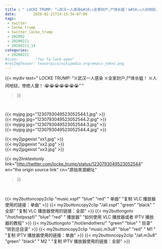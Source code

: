 ```yaml
---
title : " LOCKE TRUMP: “☠️武汉一人感染&#10;☠️全家封户,尸体长蛆！&#10;☠️人间地狱，惨绝人寰！&#10;😭😭😭😭😭😭😭”  "
date:        2020-02-21T14:15:34-07:00
tags:
 - twitter
 - locke_trump
 - twitter_locke_trump
 - 202002
 - 20200221
 - 20200221_14
categories:
 - 20200221
#icon:        "fas fa-lock-open"
#resImgTeaser: teaserpics/wikipedia.org/emacs-jokes.png
---
```


{{< mydiv text=" LOCKE TRUMP: “☠️武汉一人感染&#10;☠️全家封户,尸体长蛆！&#10;☠️人间地狱，惨绝人寰！&#10;😭😭😭😭😭😭😭”  "
>}}
<br>


 {{< myjpg jpg="1230793049523052544.1.jpg" >}}<br>  {{< myjpg jpg="1230793049523052544.2.jpg" >}}<br>  {{< myjpg jpg="1230793049523052544.3.jpg" >}}<br>  {{< myjpg jpg="1230793049523052544.4.jpg" >}}<br> 

{{< my2jpgexist "xx1.jpg" >}}<br>
{{< my2jpgexist "xx2.jpg" >}}<br>
{{< my2jpgexist "xx3.jpg" >}}<br>


{{< my2linktextonly link="http://twitter.com/locke_trump/status/1230793049523052544"
en="the origin source link" cn="原始來源網址"
>}}


<br>

{{< my2buttoncopy2clip "music.xspf"        "blue"   "red"    " 单曲"  "复制 VLC 播放器使用的链接：单曲" >}} {{< my2buttoncopy2clip "/all.xspf"         "green"  "black"  " 全部"  "复制 VLC 播放器使用的链接：全部" >}} {{< my2buttongoto      "/hot/helpxspf/"    "blue"   "red"    " 播放器" "如何使用 VLC 播放器或者 IPTV 播放器的教程" >}} {{< my2buttongoto      "/hot/endothers/"   "green"  "blue"   " 目录"   "转到总目录" >}} {{< my2buttoncopy2clip "music.m3u8"        "blue"   "red"    " M1 "    "复制 IPTV 播放器使用的链接：单曲" >}} {{< my2buttoncopy2clip "/all.m3u8"         "green"  "black"  " M2 "    "复制 IPTV 播放器使用的链接：全部" >}} 
